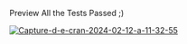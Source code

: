 Preview All the Tests Passed ;)

<a href="https://ibb.co/XbTRD62"><img src="https://i.ibb.co/L8f7rBk/Capture-d-e-cran-2024-02-12-a-11-32-55.png" alt="Capture-d-e-cran-2024-02-12-a-11-32-55" border="0"></a>
